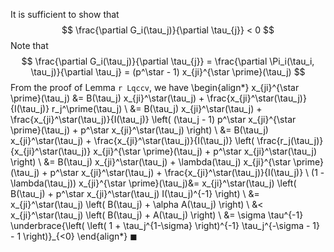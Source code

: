It is sufficient to show that 
$$
\frac{\partial G_i(\tau_j)}{\partial \tau_{j}} < 0
$$
Note that 
$$
\frac{\partial G_i(\tau_j)}{\partial \tau_{j}} = \frac{\partial \Pi_i(\tau_i, \tau_j)}{\partial \tau_j} = (p^\star - 1) x_{ji}^{\star \prime}(\tau_j)
$$
From the proof of Lemma `r Lqccv`, we have 
\begin{align*}
x_{ji}^{\star \prime}(\tau_j) &= B(\tau_j) x_{ji}^\star(\tau_j) + \frac{x_{ji}^\star(\tau_j)}{I(\tau_j)} r_j^\prime(\tau_j) \\
&= B(\tau_j) x_{ji}^\star(\tau_j) + \frac{x_{ji}^\star(\tau_j)}{I(\tau_j)} \left( (\tau_j - 1) p^\star x_{ji}^{\star \prime}(\tau_j) + p^\star x_{ji}^\star(\tau_j) \right) \\
&= B(\tau_j) x_{ji}^\star(\tau_j) + \frac{x_{ji}^\star(\tau_j)}{I(\tau_j)} \left( \frac{r_j(\tau_j)}{x_{ji}^\star(\tau_j)} x_{ji}^{\star \prime}(\tau_j) + p^\star x_{ji}^\star(\tau_j) \right) \\
&= B(\tau_j) x_{ji}^\star(\tau_j) + \lambda(\tau_j) x_{ji}^{\star \prime}(\tau_j) + p^\star x_{ji}^\star(\tau_j) + \frac{x_{ji}^\star(\tau_j)}{I(\tau_j)} \\
(1 - \lambda(\tau_j)) x_{ji}^{\star \prime}(\tau_j)&= x_{ji}^\star(\tau_j) \left( B(\tau_j) + p^\star x_{ji}^\star(\tau_j) I(\tau_j)^{-1} \right) \\
&= x_{ji}^\star(\tau_j) \left( B(\tau_j) + \alpha A(\tau_j) \right) \\
&< x_{ji}^\star(\tau_j) \left( B(\tau_j) + A(\tau_j) \right) \\
&= \sigma \tau^{-1} \underbrace{\left( \left( 1 + \tau_j^{1-\sigma} \right)^{-1} \tau_j^{-\sigma - 1} - 1 \right)}_{<0}
\end{align*}
$\blacksquare$